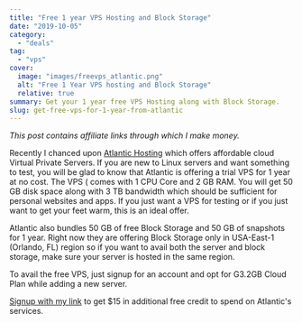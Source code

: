 ```yaml
---
title: "Free 1 year VPS Hosting and Block Storage"
date: "2019-10-05"
category: 
  - "deals"
tag: 
  - "vps"
cover:
  image: "images/freevps_atlantic.png"
  alt: "Free 1 Year VPS hosting and Block Storage"
  relative: true
summary: Get your 1 year free VPS Hosting along with Block Storage.
slug: get-free-vps-for-1-year-from-atlantic
---
```


*This post contains affiliate links through which I make money.*

Recently I chanced upon [Atlantic Hosting](https://cloud.atlantic.net/r/d93mkn1q) which offers affordable cloud Virtual Private Servers. If you are new to Linux servers and want something to test, you will be glad to know that Atlantic is offering a trial VPS for 1 year at no cost. The VPS ( comes with 1 CPU Core and 2 GB RAM. You will get 50 GB disk space along with 3 TB bandwidth which should be sufficient for personal websites and apps. If you just want a VPS for testing or if you just want to get your feet warm, this is an ideal offer.

Atlantic also bundles 50 GB of free Block Storage and 50 GB of snapshots for 1 year. Right now they are offering Block Storage only in USA-East-1 (Orlando, FL) region so if you want to avail both the server and block storage, make sure your server is hosted in the same region.

To avail the free VPS, just signup for an account and opt for G3.2GB Cloud Plan while adding a new server.

[Signup with my link](https://cloud.atlantic.net/r/d93mkn1q) to get $15 in additional free credit to spend on Atlantic's services.
